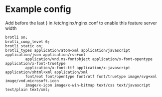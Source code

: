 # Example config


Add before the last } in /etc/nginx/nginx.conf to enable this feature server width

```
brotli on;
brotli_comp_level 6;
brotli_static on;
brotli_types application/atom+xml application/javascript application/json application/rss+xml
         application/vnd.ms-fontobject application/x-font-opentype application/x-font-truetype
         application/x-font-ttf application/x-javascript application/xhtml+xml application/xml
         font/eot font/opentype font/otf font/truetype image/svg+xml image/vnd.microsoft.icon
         image/x-icon image/x-win-bitmap text/css text/javascript text/plain text/xml;
```
